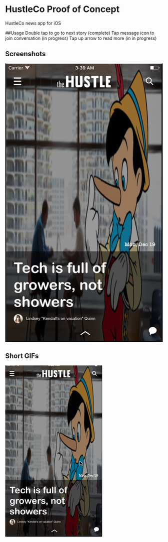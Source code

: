 # HustleCo Proof of Concept

HustleCo news app for iOS

##Usage
Double tap to go to next story (complete)
Tap message icon to join conversation (in progress)
Tap up arrow to read more (in in progress)

## Screenshots
![Preview1](https://github.com/rodneyg/HustleCo/blob/master/Screenshots/hustleco-screenshot.png?raw=true)

## Short GIFs
![Preview1](https://github.com/rodneyg/HustleCo/blob/master/Screenshots/hustleco-demo.gif?raw=true)
